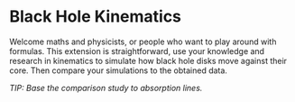 # Black Hole Kinematics

Welcome maths and physicists, or people who want to play around with formulas. 
This extension is straightforward, use your knowledge and research in kinematics to simulate how black hole disks move against their core. Then compare your simulations to the obtained data.

*TIP: Base the comparison study to absorption lines.*